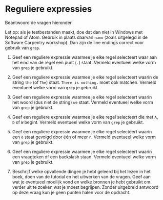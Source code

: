 # Reguliere expressies

Beantwoord de vragen hieronder.

Let op: als je testbestanden maakt, doe dat dan niet in Windows met Notepad of Atom. Gebruik in plaats daarvan `nano` (zoals uitgelegd in de Software Carpentry workshop). Dan zijn de line endings correct voor gebruik van `grep`.

1.  Geef een reguliere expressie waarmee je elke regel selecteert waar aan het eind van de regel een punt (`.`) staat. Vermeld eventueel welke vorm van `grep` je gebruikt.

2.  Geef een reguliere expressie waarmee je elke regel selecteert waarin de string `the` (of `The`) staat. `There is nothing.` moet ook matchen. Vermeld eventueel welke vorm van `grep` je gebruikt.

3.  Geef een reguliere expressie waarmee je elke regel selecteert waarin het woord (dus niet de string) `we` staat. Vermeld eventueel welke vorm van `grep` je gebruikt.

4.  Geef een reguliere expressie waarmee je elke regel selecteert die met `A`, `D` of `W` begint. Vermeld eventueel welke vorm van `grep` je gebruikt.

5.  Geef een reguliere expressie waarmee je elke regel selecteert waarin een `o` staat gevolgd door één of meer `r`. Vermeld eventueel welke vorm van `grep` je gebruikt.

6.  Geef een reguliere expressie waarmee je elke regel selecteert waarin een vraagteken óf een backslash staan. Vermeld eventueel welke vorm van `grep` je gebruikt.

7.  Beschrijf welke opvallende dingen je hebt geleerd bij het lezen in het boek, doen van de tutorial en het uitwerken van de vragen. Geef aan wat je eventueel moeilijk vond en welke bronnen je hebt gebruikt om verder uit te zoeken wat je moest begrijpen. Zonder uitgebreid antwoord op deze vraag kun je geen punten halen voor de opdracht.

<!--
- https://leanpub.com/bastards-regexes
- https://algs4.cs.princeton.edu/54regexp/
- https://v4.software-carpentry.org/regexp/index.html
-->
